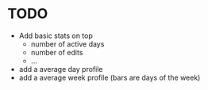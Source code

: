 # TODO
- Add basic stats on top
  - number of active days
  - number of edits
  - ...
- add a average day profile
- add a average week profile (bars are days of the week)